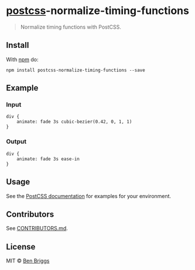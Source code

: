 [postcss](https://github.com/postcss/postcss)-normalize-timing-functions
========================================================================

> Normalize timing functions with PostCSS.

Install
-------

With [npm](https://npmjs.org/package/postcss-normalize-timing-functions) do:

    npm install postcss-normalize-timing-functions --save

Example
-------

### Input

    div {
        animate: fade 3s cubic-bezier(0.42, 0, 1, 1)
    }

### Output

    div {
        animate: fade 3s ease-in
    }

Usage
-----

See the [PostCSS documentation](https://github.com/postcss/postcss#usage) for examples for your environment.

Contributors
------------

See [CONTRIBUTORS.md](https://github.com/cssnano/cssnano/blob/master/CONTRIBUTORS.md).

License
-------

MIT © [Ben Briggs](http://beneb.info)
